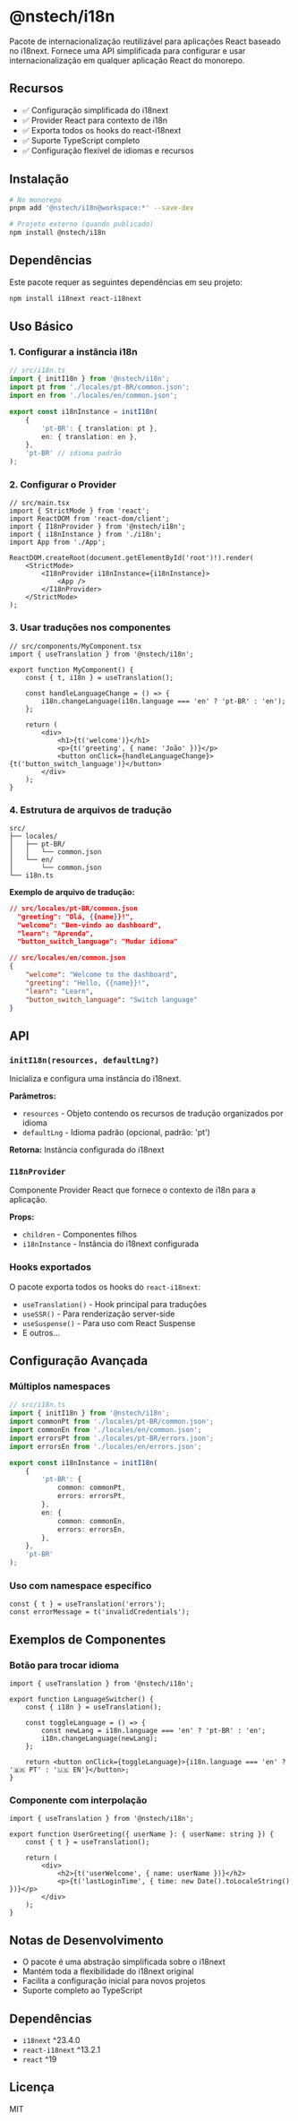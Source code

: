 # @nstech/i18n

Pacote de internacionalização reutilizável para aplicações React baseado no i18next. Fornece uma API simplificada para configurar e usar internacionalização em qualquer aplicação React do monorepo.

## Recursos

-   ✅ Configuração simplificada do i18next
-   ✅ Provider React para contexto de i18n
-   ✅ Exporta todos os hooks do react-i18next
-   ✅ Suporte TypeScript completo
-   ✅ Configuração flexível de idiomas e recursos

## Instalação

```bash
# No monorepo
pnpm add '@nstech/i18n@workspace:*' --save-dev

# Projeto externo (quando publicado)
npm install @nstech/i18n
```

## Dependências

Este pacote requer as seguintes dependências em seu projeto:

```bash
npm install i18next react-i18next
```

## Uso Básico

### 1. Configurar a instância i18n

```typescript
// src/i18n.ts
import { initI18n } from '@nstech/i18n';
import pt from './locales/pt-BR/common.json';
import en from './locales/en/common.json';

export const i18nInstance = initI18n(
    {
        'pt-BR': { translation: pt },
        en: { translation: en },
    },
    'pt-BR' // idioma padrão
);
```

### 2. Configurar o Provider

```tsx
// src/main.tsx
import { StrictMode } from 'react';
import ReactDOM from 'react-dom/client';
import { I18nProvider } from '@nstech/i18n';
import { i18nInstance } from './i18n';
import App from './App';

ReactDOM.createRoot(document.getElementById('root')!).render(
    <StrictMode>
        <I18nProvider i18nInstance={i18nInstance}>
            <App />
        </I18nProvider>
    </StrictMode>
);
```

### 3. Usar traduções nos componentes

```tsx
// src/components/MyComponent.tsx
import { useTranslation } from '@nstech/i18n';

export function MyComponent() {
    const { t, i18n } = useTranslation();

    const handleLanguageChange = () => {
        i18n.changeLanguage(i18n.language === 'en' ? 'pt-BR' : 'en');
    };

    return (
        <div>
            <h1>{t('welcome')}</h1>
            <p>{t('greeting', { name: 'João' })}</p>
            <button onClick={handleLanguageChange}>{t('button_switch_language')}</button>
        </div>
    );
}
```

### 4. Estrutura de arquivos de tradução

```
src/
├── locales/
│   ├── pt-BR/
│   │   └── common.json
│   └── en/
│       └── common.json
└── i18n.ts
```

**Exemplo de arquivo de tradução:**

```json
// src/locales/pt-BR/common.json
  "greeting": "Olá, {{name}}!",
  "welcome": "Bem-vindo ao dashboard",
  "learn": "Aprenda",
  "button_switch_language": "Mudar idioma"
```

```json
// src/locales/en/common.json
{
    "welcome": "Welcome to the dashboard",
    "greeting": "Hello, {{name}}!",
    "learn": "Learn",
    "button_switch_language": "Switch language"
}
```

## API

### `initI18n(resources, defaultLng?)`

Inicializa e configura uma instância do i18next.

**Parâmetros:**

-   `resources` - Objeto contendo os recursos de tradução organizados por idioma
-   `defaultLng` - Idioma padrão (opcional, padrão: 'pt')

**Retorna:** Instância configurada do i18next

### `I18nProvider`

Componente Provider React que fornece o contexto de i18n para a aplicação.

**Props:**

-   `children` - Componentes filhos
-   `i18nInstance` - Instância do i18next configurada

### Hooks exportados

O pacote exporta todos os hooks do `react-i18next`:

-   `useTranslation()` - Hook principal para traduções
-   `useSSR()` - Para renderização server-side
-   `useSuspense()` - Para uso com React Suspense
-   E outros...

## Configuração Avançada

### Múltiplos namespaces

```typescript
// src/i18n.ts
import { initI18n } from '@nstech/i18n';
import commonPt from './locales/pt-BR/common.json';
import commonEn from './locales/en/common.json';
import errorsPt from './locales/pt-BR/errors.json';
import errorsEn from './locales/en/errors.json';

export const i18nInstance = initI18n(
    {
        'pt-BR': {
            common: commonPt,
            errors: errorsPt,
        },
        en: {
            common: commonEn,
            errors: errorsEn,
        },
    },
    'pt-BR'
);
```

### Uso com namespace específico

```tsx
const { t } = useTranslation('errors');
const errorMessage = t('invalidCredentials');
```

## Exemplos de Componentes

### Botão para trocar idioma

```tsx
import { useTranslation } from '@nstech/i18n';

export function LanguageSwitcher() {
    const { i18n } = useTranslation();

    const toggleLanguage = () => {
        const newLang = i18n.language === 'en' ? 'pt-BR' : 'en';
        i18n.changeLanguage(newLang);
    };

    return <button onClick={toggleLanguage}>{i18n.language === 'en' ? '🇧🇷 PT' : '🇺🇸 EN'}</button>;
}
```

### Componente com interpolação

```tsx
import { useTranslation } from '@nstech/i18n';

export function UserGreeting({ userName }: { userName: string }) {
    const { t } = useTranslation();

    return (
        <div>
            <h2>{t('userWelcome', { name: userName })}</h2>
            <p>{t('lastLoginTime', { time: new Date().toLocaleString() })}</p>
        </div>
    );
}
```

## Notas de Desenvolvimento

-   O pacote é uma abstração simplificada sobre o i18next
-   Mantém toda a flexibilidade do i18next original
-   Facilita a configuração inicial para novos projetos
-   Suporte completo ao TypeScript

## Dependências

-   `i18next` ^23.4.0
-   `react-i18next` ^13.2.1
-   `react` ^19

## Licença

MIT

